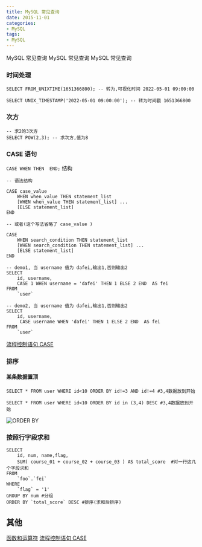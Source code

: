 ```yaml
---
title: MySQL 常见查询
date: 2015-11-01
categories: 
- MySQL
tags:
- MySQL
---
```

MySQL 常见查询
MySQL 常见查询
MySQL 常见查询

<!-- more -->

### 时间处理

```mssql
SELECT FROM_UNIXTIME(1651366800); -- 转为,可视化时间 2022-05-01 09:00:00

SELECT UNIX_TIMESTAMP('2022-05-01 09:00:00'); -- 转为时间戳 1651366800
```

### 次方

```mysql
-- 求2的3次方
SELECT POW(2,3); -- 求次方,值为8
```

### CASE 语句

`CASE WHEN THEN  END;` 结构

```mysql
-- 语法结构

CASE case_value
    WHEN when_value THEN statement_list
    [WHEN when_value THEN statement_list] ...
    [ELSE statement_list]
END

-- 或者(这个写法省略了 case_value )

CASE
    WHEN search_condition THEN statement_list
    [WHEN search_condition THEN statement_list] ...
    [ELSE statement_list]
END
```

```mysql
-- demo1, 当 username 值为 dafei,输出1,否则输出2
SELECT
	id, username,
	CASE 1 WHEN username = 'dafei' THEN 1 ELSE 2 END  AS fei 
FROM
	`user`
```

```mysql
-- demo2, 当 username 值为 dafei,输出1,否则输出2
SELECT
	id, username,
	 CASE username WHEN 'dafei' THEN 1 ELSE 2 END  AS fei 
FROM
	`user`
```

 [流程控制语句 CASE](https://dev.mysql.com/doc/refman/5.7/en/case.html "流程控制语句 CASE")

### 排序

#### 某条数据置顶

```mysql
SELECT * FROM user WHERE id<10 ORDER BY id!=3 AND id!=4 #3,4数据放到开始

SELECT * FROM user WHERE id<10 ORDER BY id in (3,4) DESC #3,4数据放到开始
```

![ORDER BY](/img/mysql/demo01/order_by.png "ORDER BY")

### 按照行字段求和

```mysql
SELECT
	id, num, name,flag,
	SUM( course_01 + course_02 + course_03 ) AS total_score  #对一行这几个字段求和
FROM
	`foo`.`fei` 
WHERE
	`flag` = '1' 
GROUP BY num #分组
ORDER BY `total_score` DESC #排序(求和后排序)
```



## 其他

 [函数和运算符](https://dev.mysql.com/doc/refman/5.7/en/functions.html "函数和运算符")
 [流程控制语句 CASE](https://dev.mysql.com/doc/refman/5.7/en/case.html "流程控制语句 CASE")
























